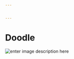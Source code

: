 ```yaml
---


---
```


<h1 id="doodle">Doodle</h1>
<p><img src="https://firebasestorage.googleapis.com/v0/b/laradex-2bcb4.appspot.com/o/doodle.png?alt=media&amp;token=d909a7c6-be52-46b9-9ba2-b3e5b3669dc5" alt="enter image description here"></p>

